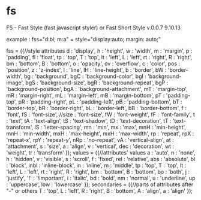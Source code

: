 fs
==

FS - Fast Style (fast javascript styler)
or Fast Short Style
v.0.0.7
9.10.13

example : fss="d:bl; m:a"   = style="display:auto; margin: auto;"

fss = ({//style attributes
			d : 'display',
			h : 'height',
			w : 'width',
			m : 'margin',
			p : 'padding',
			fl : 'float',
			tp : 'top',
			T : 'top',
			lt : 'left',
			L : 'left',
			rt : 'right',
			R : 'right',
			bm : 'bottom',
			B : 'bottom',
			o : 'opacity',
			ov : 'overflow',
			c : 'color',
			pos : 'position',
			z : 'z-index',
			l : 'line',
			lH : 'line-height',
			b : 'border',
			bW : 'border-width',
			bg : 'background',
			bgC : 'background-color',
			bgI : 'background-image',
			bgS : 'background-size',
			bgR : 'background-repeat',
			bgP : 'background-position',
			bgA : 'background-attachment',
			mT : 'margin-top',
			mR : 'margin-right',
			mL : 'margin-left',
			mB : 'margin-bottom',
			pT : 'padding-top',
			pR : 'padding-right',
			pL : 'padding-left',
			pB : 'padding-bottom',
			bT : 'border-top',
			bR : 'border-right',
			bL : 'border-left',
			bB : 'border-bottom',
			f : 'font',
			fS : 'font-size',
			//size : 'font-size',
			fW : 'font-weight',
			fF : 'font-family',
			t : 'text',
			tA : 'text-align',
			tS : 'text-shadow',
			tD : 'text-decoration',
			tT : 'text-transform',
			lS : 'letter-spacing',
			mn : 'min',
			mx : 'max',
			mnH : 'min-height',
			mnH : 'min-width',
			mxH : 'max-height',
			mxH : 'max-width',
			rp : 'repeat',
			rpX : 'repeat-x',
			rpY : 'repeat-y',
			nRp : 'no-repeat',
			vA : 'vertical-align',
			at : 'attachment',
			s : 'size',
			a : 'align',
			v : 'vertical',
			dec : 'decoration',
			wt : 'weight',
			tr : 'transform'
		});
		values = ({//attributes' values
			a : 'auto',
			n : 'none',
			h : 'hidden',
			v : 'visible',
			s : 'scroll',
			f : 'fixed',
			rel : 'relative',
			abs : 'absolute',
			bl : 'block',
			inbl : 'inline-block',
			in : 'inline',
			m : 'middle',
			tp : 'top',
			T : 'top',
			lt : 'left',
			L : 'left',
			rt : 'right',
			R : 'right',
			bm : 'bottom',
			B : 'bottom',
			bo : 'both',
			j : 'justify',
			'!' : '!important',
			i : 'italic',
			bd : 'bold',
			nm : 'normal',
			u : 'underline',
			up : 'uppercase',
			low : 'lowercase'
		});
		secondaries = ({//parts of attributes after "-" or others
			T : 'top',
			L : 'left',
			R : 'right',
			B : 'bottom',
			A : 'align',
			a : 'align'
		});
